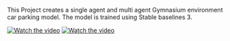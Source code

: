 This Project creates a single agent and multi agent Gymnasium environment car parking model.
The model is trained using Stable baselines 3.

[![Watch the video](https://drive.google.com/file/d/1ZEC31Q_osJBH8N66_IJvoqgwDQCPwdRQ/view?usp=drive_link)](https://drive.google.com/file/d/1ZEC31Q_osJBH8N66_IJvoqgwDQCPwdRQ/view?usp=drive_link)
[![Watch the video](https://drive.google.com/file/d/1Enr08VNo1a_VH1RJSQcHIShSjtK3TKfL/view?usp=drive_link)](https://drive.google.com/file/d/1Enr08VNo1a_VH1RJSQcHIShSjtK3TKfL/view?usp=drive_link)